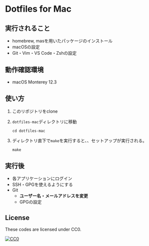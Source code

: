 Dotfiles for Mac
====

## 実行されること
* homebrew, masを用いたパッケージのインストール
* macOSの設定
* Git・Vim・VS Code・Zshの設定

## 動作確認環境
* macOS Monterey 12.3

## 使い方
1. このリポジトリをclone

2. `dotfiles-mac`ディレクトリに移動
    ```
    cd dotfiles-mac
    ```

3. ディレクトリ直下で`make`を実行すると、、セットアップが実行される。
    ```
    make
    ```

## 実行後
* 各アプリケーションにログイン
* SSH・GPGを使えるようにする
* Git
    - **ユーザー名・メールアドレスを変更**
    - GPGの設定

## License
These codes are licensed under CC0.

[![CC0](https://i.creativecommons.org/p/zero/1.0/88x31.png "CC0")](https://creativecommons.org/publicdomain/zero/1.0/deed.ja)